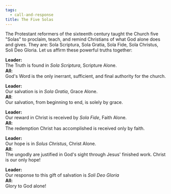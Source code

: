 ```yaml
---
tags:
  - call-and-response
title: The Five Solas
---
```



The Protestant reformers of the sixteenth century taught the Church five "Solas" to proclaim, teach, and remind Christians of what God alone does and gives. They are: Sola Scriptura, Sola Gratia, Sola Fide, Sola Christus, Soli Deo Gloria. Let us affirm these powerful truths together: 

**Leader:**  
The Truth is found in *Sola Scriptura*, Scripture Alone.  
**All:**  
God's Word is the only inerrant, sufficient, and final authority for the church. 

**Leader:**  
Our salvation is in *Sola Gratia*, Grace Alone.  
**All**:  
Our salvation, from beginning to end, is solely by grace.  

**Leader:**  
Our reward in Christ is received by *Sola Fide*, Faith Alone.  
**All:**  
The redemption Christ has accomplished is received only by faith.  

**Leader:**  
Our hope is in *Solus Christus*, Christ Alone.  
**All:**  
The ungodly are justified in God's sight through Jesus' finished work. Christ is our only hope!

**Leader:**  
Our response to this gift of salvation is *Soli Deo Gloria*  
**All:**  
Glory to God alone!